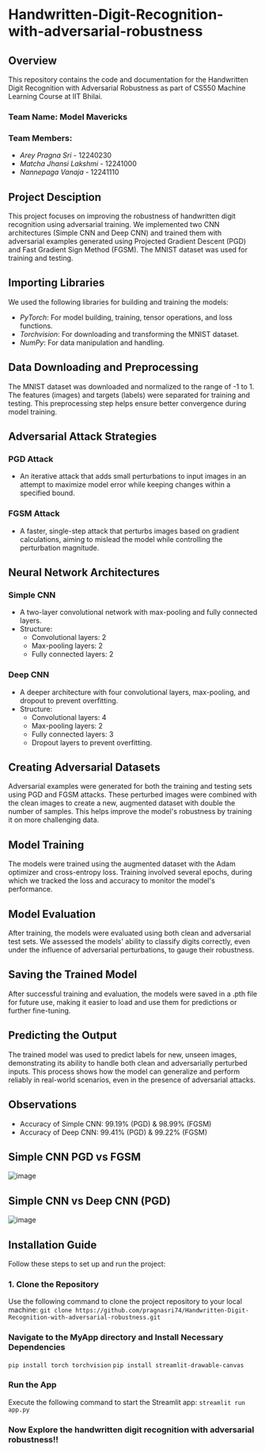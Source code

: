 # Handwritten-Digit-Recognition-with-adversarial-robustness
## Overview
This repository contains the code and documentation for the Handwritten Digit Recognition with Adversarial Robustness as part of CS550 Machine Learning Course at IIT Bhilai. 
### Team Name: Model Mavericks

### Team Members:
- *Arey Pragna Sri* - 12240230
- *Matcha Jhansi Lakshmi* - 12241000
- *Nannepaga Vanaja* - 12241110
## Project Desciption 
This project focuses on improving the robustness of handwritten digit recognition using adversarial training. We implemented two CNN architectures (Simple CNN and Deep CNN) and trained them with adversarial examples generated using Projected Gradient Descent (PGD) and Fast Gradient Sign Method (FGSM). The MNIST dataset was used for training and testing.



## Importing Libraries  
We used the following libraries for building and training the models:
- *PyTorch*: For model building, training, tensor operations, and loss functions.
- *Torchvision*: For downloading and transforming the MNIST dataset.
- *NumPy*: For data manipulation and handling.

## Data Downloading and Preprocessing  
The MNIST dataset was downloaded and normalized to the range of -1 to 1. The features (images) and targets (labels) were separated for training and testing. This preprocessing step helps ensure better convergence during model training.

## Adversarial Attack Strategies

### PGD Attack  
- An iterative attack that adds small perturbations to input images in an attempt to maximize model error while keeping changes within a specified bound.

### FGSM Attack  
- A faster, single-step attack that perturbs images based on gradient calculations, aiming to mislead the model while controlling the perturbation magnitude.

## Neural Network Architectures

### Simple CNN  
- A two-layer convolutional network with max-pooling and fully connected layers.
- Structure:
  - Convolutional layers: 2
  - Max-pooling layers: 2
  - Fully connected layers: 2

### Deep CNN  
- A deeper architecture with four convolutional layers, max-pooling, and dropout to prevent overfitting.
- Structure:
  - Convolutional layers: 4
  - Max-pooling layers: 2
  - Fully connected layers: 3
  - Dropout layers to prevent overfitting.

## Creating Adversarial Datasets  
Adversarial examples were generated for both the training and testing sets using PGD and FGSM attacks. These perturbed images were combined with the clean images to create a new, augmented dataset with double the number of samples. This helps improve the model's robustness by training it on more challenging data.

## Model Training  
The models were trained using the augmented dataset with the Adam optimizer and cross-entropy loss. Training involved several epochs, during which we tracked the loss and accuracy to monitor the model's performance.

## Model Evaluation  
After training, the models were evaluated using both clean and adversarial test sets. We assessed the models' ability to classify digits correctly, even under the influence of adversarial perturbations, to gauge their robustness.

## Saving the Trained Model  
After successful training and evaluation, the models were saved in a .pth file for future use, making it easier to load and use them for predictions or further fine-tuning.

## Predicting the Output  
The trained model was used to predict labels for new, unseen images, demonstrating its ability to handle both clean and adversarially perturbed inputs. This process shows how the model can generalize and perform reliably in real-world scenarios, even in the presence of adversarial attacks.
## Observations

- Accuracy of Simple CNN: 99.19% (PGD) & 98.99% (FGSM)
- Accuracy of Deep CNN: 99.41% (PGD) & 99.22% (FGSM)


## Simple CNN PGD vs FGSM
![image](https://github.com/user-attachments/assets/f0456419-2db8-4bd2-908e-cd0533a60234)

## Simple CNN vs Deep CNN (PGD)
![image](https://github.com/user-attachments/assets/3a66c26f-be8e-4f15-9b34-6b9b1f99782a)

## Installation Guide

Follow these steps to set up and run the project:

### 1. Clone the Repository
Use the following command to clone the project repository to your local machine:
`git clone https://github.com/pragnasri74/Handwritten-Digit-Recognition-with-adversarial-robustness.git`

### Navigate to the MyApp directory and Install Necessary Dependencies
`pip install torch torchvision`
`pip install streamlit-drawable-canvas`
### Run the App
Execute the following command to start the Streamlit app:
`streamlit run app.py`
### Now Explore the handwritten digit recognition with adversarial robustness!!

